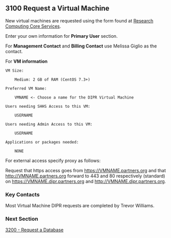 ## 3100 Request a Virtual Machine

New virtual machines are requested using the form found at [Research Computing Core Services](https://rcservices.partners.org/).

Enter your own information for **Primary User** section.

For **Management Contact** and **Billing Contact** use Melissa Giglio as the contact.

For **VM information**

```
VM Size:

    Medium: 2 GB of RAM (CentOS 7.3+)

Preferred VM Name:

    VMNAME <- Choose a name for the DIPR Virtual Machine

Users needing SHHS Access to this VM:

    USERNAME

Users needing Admin Access to this VM:

    USERNAME

Applications or packages needed:

    NONE
```

For external access specify proxy as follows:

Request that https access goes from https://VMNAME.partners.org and that http://VMNAME.partners.org forward to 443 and 80 respectively (standard) on https://VMNAME.dipr.partners.org and http://VMNAME.dipr.partners.org.

### Key Contacts

Most Virtual Machine DIPR requests are completed by Trevor Williams.


### Next Section

[3200 - Request a Database](https://github.com/sleepepi/howto/blob/master/3000-provisioning/3200-request-a-database.md)

